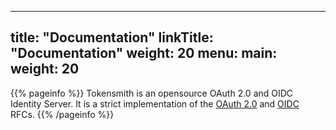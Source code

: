 
---
title: "Documentation"
linkTitle: "Documentation"
weight: 20
menu:
  main:
    weight: 20
---

{{% pageinfo %}}
Tokensmith is an opensource OAuth 2.0 and OIDC Identity Server. It is a strict implementation of the [OAuth 2.0](http://tools.ietf.org/html/rfc6749) and [OIDC](https://openid.net/) RFCs.
{{% /pageinfo %}}

